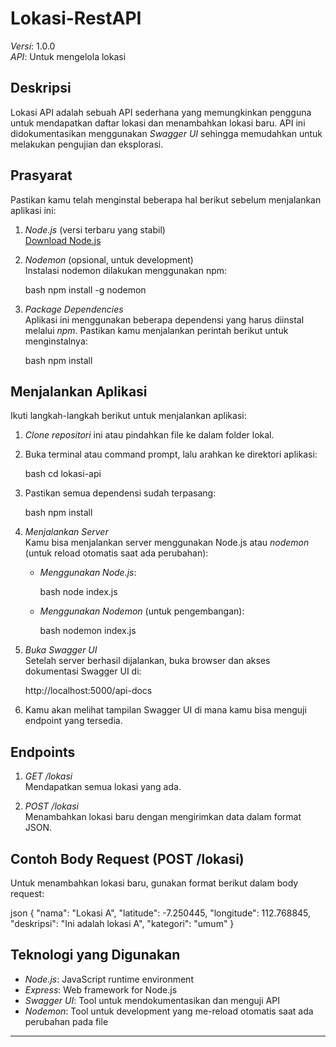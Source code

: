 # Lokasi-RestAPI

*Versi*: 1.0.0  
*API*: Untuk mengelola lokasi

## Deskripsi

Lokasi API adalah sebuah API sederhana yang memungkinkan pengguna untuk mendapatkan daftar lokasi dan menambahkan lokasi baru. API ini didokumentasikan menggunakan *Swagger UI* sehingga memudahkan untuk melakukan pengujian dan eksplorasi.

## Prasyarat

Pastikan kamu telah menginstal beberapa hal berikut sebelum menjalankan aplikasi ini:

1. *Node.js* (versi terbaru yang stabil)  
   [Download Node.js](https://nodejs.org/)

2. *Nodemon* (opsional, untuk development)  
   Instalasi nodemon dilakukan menggunakan npm:

   bash
   npm install -g nodemon
   

3. *Package Dependencies*  
   Aplikasi ini menggunakan beberapa dependensi yang harus diinstal melalui *npm*. Pastikan kamu menjalankan perintah berikut untuk menginstalnya:

   bash
   npm install
   

## Menjalankan Aplikasi

Ikuti langkah-langkah berikut untuk menjalankan aplikasi:

1. *Clone repositori* ini atau pindahkan file ke dalam folder lokal.

2. Buka terminal atau command prompt, lalu arahkan ke direktori aplikasi:

   bash
   cd lokasi-api
   

3. Pastikan semua dependensi sudah terpasang:

   bash
   npm install
   

4. *Menjalankan Server*  
   Kamu bisa menjalankan server menggunakan Node.js atau *nodemon* (untuk reload otomatis saat ada perubahan):

   - *Menggunakan Node.js*:
   
     bash
     node index.js
     

   - *Menggunakan Nodemon* (untuk pengembangan):
   
     bash
     nodemon index.js
     

5. *Buka Swagger UI*  
   Setelah server berhasil dijalankan, buka browser dan akses dokumentasi Swagger UI di:

   
   http://localhost:5000/api-docs
   

6. Kamu akan melihat tampilan Swagger UI di mana kamu bisa menguji endpoint yang tersedia.

## Endpoints

1. *GET /lokasi*  
   Mendapatkan semua lokasi yang ada.

2. *POST /lokasi*  
   Menambahkan lokasi baru dengan mengirimkan data dalam format JSON.

## Contoh Body Request (POST /lokasi)

Untuk menambahkan lokasi baru, gunakan format berikut dalam body request:

json
{
  "nama": "Lokasi A",
  "latitude": -7.250445,
  "longitude": 112.768845,
  "deskripsi": "Ini adalah lokasi A",
  "kategori": "umum"
}


## Teknologi yang Digunakan

- *Node.js*: JavaScript runtime environment
- *Express*: Web framework for Node.js
- *Swagger UI*: Tool untuk mendokumentasikan dan menguji API
- *Nodemon*: Tool untuk development yang me-reload otomatis saat ada perubahan pada file

---
